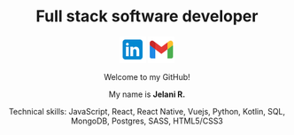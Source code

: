 <!-- ![Jchips banner](jchips-banner.gif) -->

<h1 align="center">Full stack software developer</h1>

<p align="center">
  <a href="mailto: jelanirr@gmail.com" target="_blank"><img src="./icons8-linkedin-48.png" /></a>
  <a href="https://www.linkedin.com/in/jelanirr" target="_blank"><img src="./icons8-gmail-48.png" /></a>
</p>

<p align="center">Welcome to my GitHub!</p>

<p align="center">My name is <strong>Jelani R.</strong></p>

<p align="center">Technical skills: JavaScript, React, React Native, Vuejs, Python, Kotlin, SQL, MongoDB, Postgres, SASS, HTML5/CSS3</p><br>
